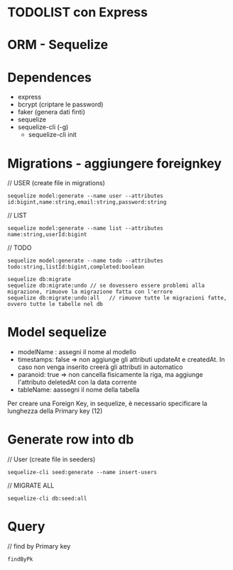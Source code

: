# TODOLIST con Express

# ORM - Sequelize

# Dependences
- express
- bcrypt (criptare le password)
- faker (genera dati finti)
- sequelize
- sequelize-cli (-g)
    - sequelize-cli init

# Migrations - aggiungere foreignkey
// USER (create file in migrations)

    sequelize model:generate --name user --attributes id:bigint,name:string,email:string,password:string
// LIST

    sequelize model:generate --name list --attributes name:string,userId:bigint
// TODO

    sequelize model:generate --name todo --attributes todo:string,listId:bigint,completed:boolean

    sequelize db:migrate   
    sequelize db:migrate:undo // se dovessero essere problemi alla migrazione, rimuove la migrazione fatta con l'errore
    sequelize db:migrate:undo:all   // rimuove tutte le migrazioni fatte, ovvero tutte le tabelle nel db


# Model sequelize
- modelName : assegni il nome al modello
- timestamps: false => non aggiunge gli attributi updateAt e createdAt. In caso non venga inserito creerà gli attributi in automatico
- paranoid: true => non cancella fisicamente la riga, ma aggiunge l'attributo deletedAt con la data corrente
- tableName: aassegni il nome della tabella

Per creare una Foreign Key, in sequelize, è necessario specificare la lunghezza della Primary key (12)

# Generate row into db
// User (create file in seeders)

    sequelize-cli seed:generate --name insert-users

// MIGRATE ALL

    sequelize-cli db:seed:all


# Query
// find by Primary key

    findByPk    